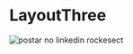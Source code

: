 # LayoutThree
![postar no linkedin rockesect](https://github.com/DeividGonzaga/LayoutThree/assets/113360987/67a7b25f-53a0-4278-ade7-fe7a4a265e0b)
